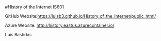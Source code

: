 #History of the Internet IS601

GitHub Website:https://luisb3.github.io/History_of_the_Internet/public_html/

Azure Website: http://history.eastus.azurecontainer.io/

Luis Bastidas